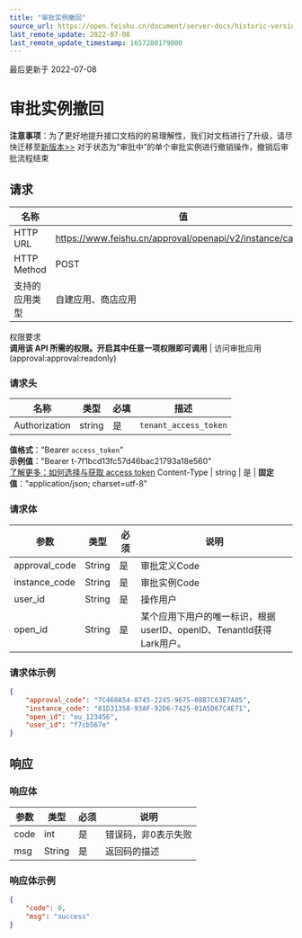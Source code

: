 ```yaml
---
title: "审批实例撤回"
source_url: https://open.feishu.cn/document/server-docs/historic-version/approval/v2/feishu-native-approval/approval-instance-cancel
last_remote_update: 2022-07-08
last_remote_update_timestamp: 1657280179000
---
```

最后更新于 2022-07-08

# 审批实例撤回
**注意事项**：为了更好地提升接口文档的的易理解性，我们对文档进行了升级，请尽快迁移至[新版本>>](https://open.feishu.cn/document/uAjLw4CM/ukTMukTMukTM/reference/approval-v4/instance/cancel)
对于状态为“审批中”的单个审批实例进行撤销操作，撤销后审批流程结束
## 请求
名称 | 值
---|---
HTTP URL | https://www.feishu.cn/approval/openapi/v2/instance/cancel
HTTP Method | POST
支持的应用类型 | 自建应用、商店应用
权限要求  
 **调用该 API 所需的权限。开启其中任意一项权限即可调用** | 访问审批应用(approval:approval:readonly)

### 请求头

名称 | 类型 | 必填 | 描述
--- | --- | --- | ---
Authorization | string | 是 | `tenant_access_token`  
**值格式**："Bearer `access_token`"  
**示例值**："Bearer t-7f1bcd13fc57d46bac21793a18e560"  
 [了解更多：如何选择与获取 access token](https://open.feishu.cn/document/uAjLw4CM/ugTN1YjL4UTN24CO1UjN/trouble-shooting/how-to-choose-which-type-of-token-to-use)
Content-Type | string | 是 | **固定值**："application/json; charset=utf-8"

### 请求体

|参数|类型|必须|说明|
|-|-|-|-|
|approval_code|String|是|审批定义Code|
|instance_code|String|是|审批实例Code|
|user_id|String|是|操作用户|
|open_id|String|是|某个应用下用户的唯一标识，根据userID、openID、TenantId获得Lark用户。|

### 请求体示例

```json
{
    "approval_code": "7C468A54-8745-2245-9675-08B7C63E7A85",
    "instance_code": "81D31358-93AF-92D6-7425-01A5D67C4E71",
    "open_id": "ou_123456",
    "user_id": "f7cb567e"
}
```

## 响应

### 响应体

|参数|类型|必须|说明|
|-|-|-|-|
|code|int|是|错误码，非0表示失败|
|msg|String|是|返回码的描述|

### 响应体示例

```json
{
    "code": 0,
    "msg": "success"
}
```
